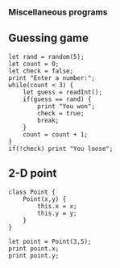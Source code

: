 ### Miscellaneous programs 

## Guessing game
~~~~ zeta
let rand = random(5);
let count = 0;
let check = false;
print "Enter a number:";
while(count < 3) {
    let guess = readInt();
    if(guess == rand) {
        print "You won";
        check = true;
        break;
    }
    count = count + 1;
}
if(!check) print "You loose";
~~~~

## 2-D point

~~~~ zeta
class Point {
    Point(x,y) {
        this.x = x;
        this.y = y;
    }
}

let point = Point(3,5);
print point.x;
print point.y;

~~~~
